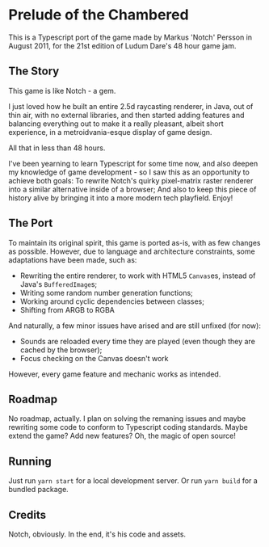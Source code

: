 # Prelude of the Chambered

This is a Typescript port of the game made by Markus 'Notch' Persson in August 2011, for the 21st edition of Ludum Dare's 48 hour game jam.

## The Story

This game is like Notch - a gem.

I just loved how he built an entire 2.5d raycasting renderer, in Java, out of thin air, with no external libraries, and then started adding features and balancing everything out to make it a really pleasant, albeit short experience, in a metroidvania-esque display of game design.

All that in less than 48 hours.

I've been yearning to learn Typescript for some time now, and also deepen my knowledge of game development - so I saw this as an opportunity to achieve both goals: To rewrite Notch's quirky pixel-matrix raster renderer into a similar alternative inside of a browser; And also to keep this piece of history alive by bringing it into a more modern tech playfield. Enjoy!

## The Port

To maintain its original spirit, this game is ported as-is, with as few changes as possible. However, due to language and architecture constraints, some adaptations have been made, such as:

* Rewriting the entire renderer, to work with HTML5 `Canvas`es, instead of Java's `BufferedImage`s;
* Writing some random number generation functions;
* Working around cyclic dependencies between classes;
* Shifting from ARGB to RGBA

And naturally, a few minor issues have arised and are still unfixed (for now):

* Sounds are reloaded every time they are played (even though they are cached by the browser);
* Focus checking on the Canvas doesn't work

However, every game feature and mechanic works as intended.

## Roadmap

No roadmap, actually. I plan on solving the remaning issues and maybe rewriting some code to conform to Typescript coding standards. Maybe extend the game? Add new features? Oh, the magic of open source!

## Running

Just run `yarn start` for a local development server. Or run `yarn build` for a bundled package.

## Credits

Notch, obviously. In the end, it's his code and assets.